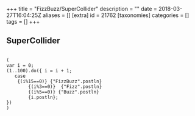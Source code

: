 +++
title = "FizzBuzz/SuperCollider"
description = ""
date = 2018-03-27T16:04:25Z
aliases = []
[extra]
id = 21762
[taxonomies]
categories = []
tags = []
+++


## SuperCollider


```SuperCollider

(
var i = 0;
(1..100).do({ i = i + 1;
   case
	{(i%15==0)} {"FizzBuzz".postln}
        {(i%3==0)}  {"Fizz".postln}
        {(i%5==0)} {"Buzz".postln}
        {i.postln};
})
)
